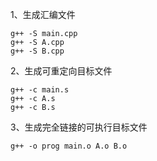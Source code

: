 1、生成汇编文件

```
g++ -S main.cpp
g++ -S A.cpp
g++ -S B.cpp
```

2、生成可重定向目标文件

```
g++ -c main.s
g++ -c A.s
g++ -c B.s
```

3、生成完全链接的可执行目标文件

```
g++ -o prog main.o A.o B.o
```



